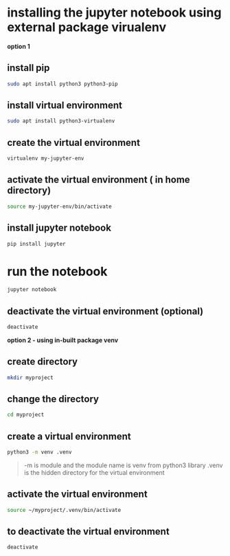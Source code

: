 # installing the jupyter notebook using external package virualenv

**option 1**

## install pip 

```bash
sudo apt install python3 python3-pip
```

## install virtual environment
```bash
sudo apt install python3-virtualenv
```
## create the virtual environment
```bash
virtualenv my-jupyter-env
```

## activate the virtual environment ( in home directory)
```bash
source my-jupyter-env/bin/activate
```
## install jupyter notebook
```bash
pip install jupyter
```

# run the notebook
```bash
jupyter notebook
``` 
## deactivate the virtual environment (optional)
```bash
deactivate
```

**option 2 - using in-built package venv**

## create directory
```bash
mkdir myproject
```
## change the directory
```bash
cd myproject
```
## create a virtual environment

```bash
python3 -m venv .venv
```
> -m is module and the module name is venv from python3 library
> .venv is the hidden directory for the virtual environment

## activate the virtual environment
```bash
source ~/myproject/.venv/bin/activate
```
## to deactivate the virtual environment
```bash
deactivate
```



